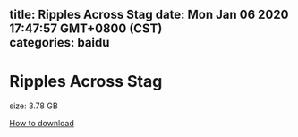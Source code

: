 
title: Ripples Across Stag
date: Mon Jan 06 2020 17:47:57 GMT+0800 (CST)    
categories: baidu
---

# Ripples Across Stag
size: 3.78 GB
 
 

[How to download](https://bpcam.bemobtrk.com/go/2ceec3aa-1ca2-46d6-b9ff-aaa5c184517c?jno=2495)